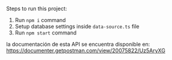 Steps to run this project:

1. Run `npm i` command
2. Setup database settings inside `data-source.ts` file
3. Run `npm start` command

la documentación de esta API se encuentra disponible en:
https://documenter.getpostman.com/view/20075822/Uz5AryXG
